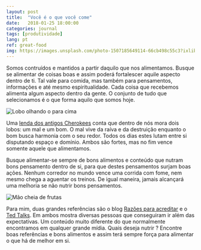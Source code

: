 ```yaml
---
layout: post
title:  "Você é o que você come"
date:   2018-01-25 18:00:00
categories: journal
tags: [produtividade]
lang: pt
ref: great-food
img: https://images.unsplash.com/photo-1507185649114-66cb498c55c3?ixlib=rb-0.3.5&s=643353e1f5849f43f3baad8411c47d35&auto=format&fit=crop&w=1050&q=80
---
```


Somos contruídos e mantidos a partir daquilo que nos alimentamos. Busque se alimentar de coisas boas e assim poderá fortalescer aquile aspecto dentro de ti. Tal vale para comida, mas também para pensamentos, informações e até mesmo espiritualidade. Cada coisa que recebemos alimenta algum aspecto dentro da gente. O conjunto de tudo que selecionamos é o que forma aquilo que somos hoje.

![Lobo olhando o para cima](https://images.unsplash.com/photo-1511270948045-a7dbdd1d76ad?ixlib=rb-0.3.5&s=581d2c6a966870e03d60e46f83ff6b10&auto=format&fit=crop&w=1050&q=80)

Uma [lenda dos antigos Cherokees](http://www.sgi.org.br/pt/consciencia/a-fabula-cherokee-dos-dois-lobos/) conta que dentro de nós mora dois lobos: um mal e um bom. O mal vive da raíva e da destruição enquanto o bom busca harmonia com o seu redor. Todos os dias estes lutam entre si disputando espaço e domínio. Ambos são fortes, mas no fim vence somente aquele que alimentamos.

Busque alimentar-se sempre de bons alimentos e conteúdo que nutram bons pensamento dentro de si, para que destes pensamentos surjam boas ações. Nenhum corredor no mundo vence uma corrida com fome, nem mesmo chega a aguentar os treinos. De igual maneira, jamais alcançará uma melhoria se não nutrir bons pensamentos.

![Mão cheia de frutas](https://images.unsplash.com/photo-1483480798629-0a045ab9acdb?ixlib=rb-0.3.5&s=2b3784b84c35354f65517f83eea0dce2&auto=format&fit=crop&w=1050&q=80)

Para mim, duas grandes referências são o blog [Razões para acreditar](http://razoesparaacreditar.com) e o [Ted Talks](https://www.ted.com). Em ambos mostra diversas pessoas que conseguiram ir além das expectativas. Um conteúdo muito diferente do que normalmente encontramos em qualquer grande mídia. Quais deseja nutrir ? Encontre boas referências e bons alimentos e assim terá sempre força para alimentar o que há de melhor em si.
